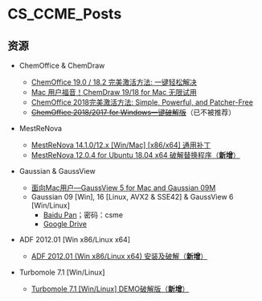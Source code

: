 # CS_CCME_Posts
## 资源

* ChemOffice & ChemDraw

  * [ChemOffice 19.0 / 18.2 完美激活方法: 一键轻松解决](/cos/cow2.md)
  * [Mac 用户福音！ChemDraw 19/18 for Mac 无限试用](/cos/cdm.md)
  * [ChemOffice 2018完美激活方法: Simple, Powerful, and Patcher-Free](/cos/cow.md)
  * ~~[ChemOffice 2018/2017 for Windows一键破解版](/cos/cow_legacy.md)~~（已不被推荐）

* MestReNova

  * [MestReNova 14.1.0/12.x \[Win/Mac\] \[x86/x64\] 通用补丁](/mestrenova/mrn.md)
  * [MestReNova 12.0.4 for Ubuntu 18.04 x64 破解替换程序（**新增**）](https://github.com/Z-H-Sun/MRN-ADF_Patch/blob/master/MRN_for_Ubuntu/howto.md)

* Gaussian & GaussView

  * [面向Mac用户—GaussView 5 for Mac and Gaussian 09M](/gaussian/gvm.md)
  * Gaussian 09 \[Win\], 16 \[Linux, AVX2 & SSE42\] & GaussView 6 \[Win/Linux\]  
    * [Baidu Pan](https://pan.baidu.com/s/1DWAsU46HkDF9obtxQxCOeg)；密码：csme
    * [Google Drive](https://drive.google.com/drive/folders/18y4GHdCM6JbDAqHxMtYrAOTuGVcjoah7?usp=sharing)

* ADF 2012.01 \[Win x86/Linux x64\]
  * [ADF 2012.01 (Win x86/Linux x64) 安装及破解（**新增**）](/adf/adf.md)

* Turbomole 7.1 \[Win/Linux\]
  * [Turbomole 7.1 \[Win/Linux\] DEMO破解版（**新增**）](/turbomole/tmolx.md)
